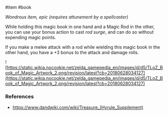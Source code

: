  #item #book

*Wondrous item, epic (requires attunement by a spellcaster)*

While holding this magic book in one hand and a Magic Rod in the other, you can use your bonus action to cast *rod surge*, and can do so without expending magic points.

If you make a melee attack with a rod while wielding this magic book in the other hand, you have a +3 bonus to the attack and damage rolls.

![https://static.wikia.nocookie.net/zelda_gamepedia_en/images/d/d5/TLoZ_Book_of_Magic_Artwork_2.png/revision/latest?cb=20180628034127](https://static.wikia.nocookie.net/zelda_gamepedia_en/images/d/d5/TLoZ_Book_of_Magic_Artwork_2.png/revision/latest?cb=20180628034127)

### References

* https://www.dandwiki.com/wiki/Treasure_(Hyrule_Supplement)
